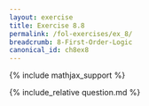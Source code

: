 ```yaml
---
layout: exercise
title: Exercise 8.8
permalink: /fol-exercises/ex_8/
breadcrumb: 8-First-Order-Logic
canonical_id: ch8ex8
---
```


{% include mathjax_support %}
<div id="hiddden">{% include_relative question.md %}</div>
